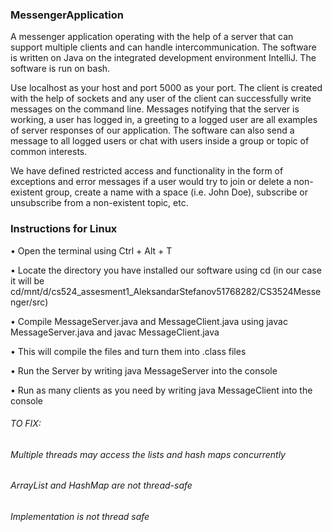 ### MessengerApplication
A messenger application operating with the help of a server that can support multiple clients and can handle intercommunication.
The software is written on Java on the integrated development environment
IntelliJ. The software is run on bash.


Use localhost as your host and port 5000 as your port. The client is created
with the help of sockets and any user of the client can successfully write messages on the command
line. Messages notifying that the server is working, a user has logged in, a greeting to a logged user
are all examples of server responses of our application. The software can also send a message to all
logged users or chat with users inside a group or topic of common interests.

We have defined restricted access and functionality in the form of exceptions and error messages if a
user would try to join or delete a non-existent group, create a name with a space (i.e. John Doe),
subscribe or unsubscribe from a non-existent topic, etc.


### Instructions for Linux

• Open the terminal using Ctrl + Alt + T

• Locate the directory you have installed our software using cd (in our case it will be
cd/mnt/d/cs524_assesment1_AleksandarStefanov51768282/CS3524Messenger/src)

• Compile MessageServer.java and MessageClient.java using javac MessageServer.java and
javac MessageClient.java

• This will compile the files and turn them into .class files

• Run the Server by writing java MessageServer into the console

• Run as many clients as you need by writing java MessageClient into the console

###### TO FIX:

###### Multiple threads may access the lists and hash maps concurrently

###### ArrayList and HashMap are not thread-safe

###### Implementation is not thread safe

